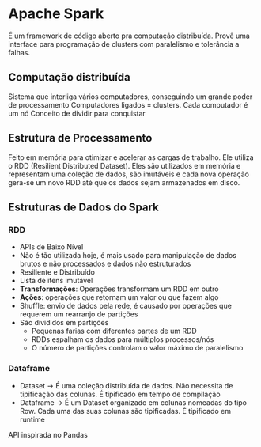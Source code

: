 # Apache Spark

É um framework de código aberto pra computação distribuída. Provê uma interface para programação de clusters com paralelismo e tolerância a falhas.

## Computação distribuída
Sistema que interliga vários computadores, conseguindo um grande poder de processamento
Computadores ligados = clusters. Cada computador é um nó
Conceito de dividir para conquistar

## Estrutura de Processamento
Feito em memória para otimizar e acelerar as cargas de trabalho. Ele utiliza o RDD (Resilient Distributed Dataset). Eles são utilizados em memória e representam uma coleção de dados, são imutáveis e cada nova operação gera-se um novo RDD até que os dados sejam armazenados em disco.

## Estruturas de Dados do Spark
### RDD
- APIs de Baixo Nível
- Não é tão utilizada hoje, é mais usado para manipulação de dados brutos e não processados e dados não estruturados
- Resiliente e Distribuído
- Lista de itens imutável
- **Transformações**: Operações transformam um RDD em outro
- **Ações**: operações que retornam um valor ou que fazem algo
- Shuffle: envio de dados pela rede, é causado por operações que requerem um rearranjo de partições
- São divididos em partições
    - Pequenas farias com diferentes partes de um RDD
    - RDDs espalham os dados para múltiplos processos/nós
    - O número de partições controlam o valor máximo de paralelismo

### Dataframe
- Dataset -> É uma coleção distribuída de dados. Não necessita de tipificação das colunas. É tipificado em tempo de compilação
- Dataframe -> É um Dataset organizado em colunas nomeadas do tipo Row. Cada uma das suas colunas são tipificadas. É tipificado em runtime

API inspirada no Pandas


